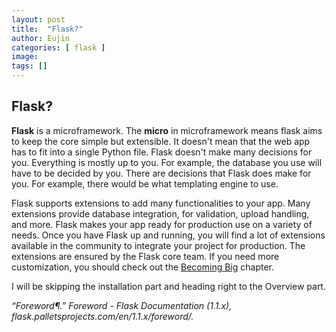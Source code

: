 ```yaml
---
layout: post
title:  "Flask?"
author: Eujin
categories: [ flask ]
image: 
tags: []
---
```


## Flask?
**Flask** is a microframework. The **micro** in microframework means flask aims to keep the core simple but extensible. It doesn't mean that the web app has to fit into a single Python file. Flask doesn't make many decisions for you. Everything is mostly up to you. For example, the database you use will have to be decided by you. There are decisions that Flask does make for you. For example, there would be what templating engine to use. 

Flask supports extensions to add many functionalities to your app. Many extensions provide database integration, for validation, upload handling, and more. Flask makes your app ready for production use on a variety of needs. Once you have Flask up and running, you will find a lot of extensions available in the community to integrate your project for production. The extensions are ensured by the Flask core team. If you need more customization, you should check out the [Becoming Big](https://flask.palletsprojects.com/en/1.1.x/becomingbig/#becomingbig) chapter. 

I will be skipping the installation part and heading right to the Overview part.


*“Foreword¶.” _Foreword - Flask Documentation (1.1.x)_, flask.palletsprojects.com/en/1.1.x/foreword/.*
